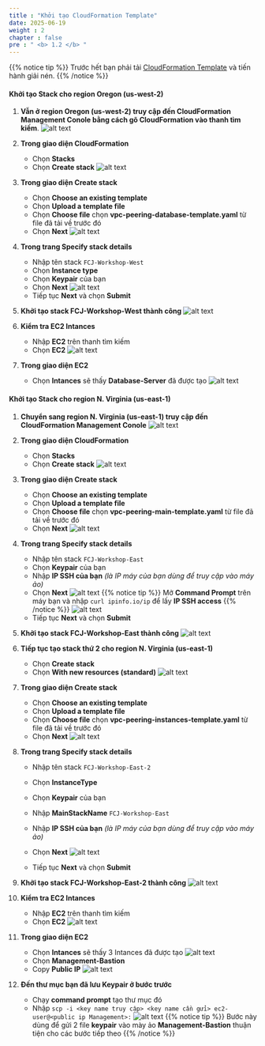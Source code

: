 ```yaml
---
title : "Khởi tạo CloudFormation Template"
date: 2025-06-19
weight : 2
chapter : false
pre : " <b> 1.2 </b> "
---
```


{{% notice tip %}}
Trước hết bạn phải tải [CloudFormation Template](https://github.com/LaHoangTien/AWS-Workshop/archive/refs/heads/main.zip) và tiến hành giải nén.
{{% /notice %}}
#### Khởi tạo Stack cho region **Oregon (us-west-2)**
1. **Vẫn ở region Oregon (us-west-2) truy cập đến CloudFormation Management Conole bằng cách gõ CloudFormation vào thanh tìm kiếm**.
![alt text](/images/Initialize-CloudFormation/1.png?featherlight=false&width=90pc)

2. **Trong giao diện CloudFormation**
    - Chọn **Stacks**
    - Chọn **Create stack**
![alt text](/images/Initialize-CloudFormation/2.png?featherlight=false&width=90pc)

3. **Trong giao diện Create stack**
    - Chọn **Choose an existing template**
    - Chọn **Upload a template file**
    - Chọn **Choose file** chọn **vpc-peering-database-template.yaml** từ file đã tải về trước đó
    - Chọn **Next**
![alt text](/images/Initialize-CloudFormation/3.png?featherlight=false&width=90pc)

4. **Trong trang Specify stack details**
    - Nhập tên stack `FCJ-Workshop-West`
    - Chọn **Instance type**
    - Chọn **Keypair** của bạn
    - Chọn **Next**
![alt text](/images/Initialize-CloudFormation/4.png?featherlight=false&width=90pc)
    - Tiếp tục **Next** và chọn **Submit**
5. **Khởi tạo stack FCJ-Workshop-West thành công**
![alt text](/images/Initialize-CloudFormation/5.png?featherlight=false&width=90pc)

6. **Kiểm tra EC2 Intances**
    - Nhập **EC2** trên thanh tìm kiếm
    - Chọn **EC2**
![alt text](/images/Initialize-CloudFormation/6.png?featherlight=false&width=90pc)

7. **Trong giao diện EC2**
    - Chọn **Intances** sẽ thấy **Database-Server** đã được tạo
![alt text](/images/Initialize-CloudFormation/7.png?featherlight=false&width=90pc)
#### Khởi tạo Stack cho region **N. Virginia (us-east-1)**
1. **Chuyển sang region N. Virginia (us-east-1) truy cập đến CloudFormation Management Conole**
![alt text](/images/Initialize-CloudFormation/8.png?featherlight=false&width=90pc)

2. **Trong giao diện CloudFormation**
    - Chọn **Stacks**
    - Chọn **Create stack**
![alt text](/images/Initialize-CloudFormation/9.png?featherlight=false&width=90pc)

3. **Trong giao diện Create stack**
    - Chọn **Choose an existing template**
    - Chọn **Upload a template file**
    - Chọn **Choose file** chọn **vpc-peering-main-template.yaml** từ file đã tải về trước đó
    - Chọn **Next**
![alt text](/images/Initialize-CloudFormation/10.png?featherlight=false&width=90pc)

4. **Trong trang Specify stack details**
    - Nhập tên stack `FCJ-Workshop-East`
    - Chọn **Keypair** của bạn
    - Nhập **IP SSH của bạn** *(là IP máy của bạn dùng để truy cập vào máy ảo)*
    - Chọn **Next**
![alt text](/images/Initialize-CloudFormation/11.png?featherlight=false&width=90pc)
{{% notice tip %}}
Mở **Command Prompt** trên máy bạn và nhập `curl ipinfo.io/ip` để lấy **IP SSH access**
{{% /notice %}}
![alt text](/images/Initialize-CloudFormation/myip.png?featherlight=false&width=90pc)
    - Tiếp tục **Next** và chọn **Submit**
5. **Khởi tạo stack FCJ-Workshop-East thành công**
![alt text](/images/Initialize-CloudFormation/12.png?featherlight=false&width=90pc)

6. **Tiếp tục tạo stack thứ 2 cho region N. Virginia (us-east-1)**
    - Chọn **Create stack**
    - Chọn **With new resources (standard)**
![alt text](/images/Initialize-CloudFormation/12.1.png?featherlight=false&width=90pc)
7. **Trong giao diện Create stack**
    - Chọn **Choose an existing template**
    - Chọn **Upload a template file**
    - Chọn **Choose file** chọn **vpc-peering-instances-template.yaml** từ file đã tải về trước đó
    - Chọn **Next**
![alt text](/images/Initialize-CloudFormation/13.png?featherlight=false&width=90pc)

8. **Trong trang Specify stack details**
    - Nhập tên stack `FCJ-Workshop-East-2`
    - Chọn **InstanceType**
    - Chọn **Keypair** của bạn
    - Nhập **MainStackName** `FCJ-Workshop-East`
    - Nhập **IP SSH của bạn** *(là IP máy của bạn dùng để truy cập vào máy ảo)*
    - Chọn **Next**
![alt text](/images/Initialize-CloudFormation/14.png?featherlight=false&width=90pc)

    - Tiếp tục **Next** và chọn **Submit**
9. **Khởi tạo stack FCJ-Workshop-East-2 thành công**
![alt text](/images/Initialize-CloudFormation/15.png?featherlight=false&width=90pc)

10. **Kiểm tra EC2 Intances**
    - Nhập **EC2** trên thanh tìm kiếm
    - Chọn **EC2**
![alt text](/images/Initialize-CloudFormation/16.png?featherlight=false&width=90pc)

11. **Trong giao diện EC2**
    - Chọn **Intances** sẽ thấy 3 Intances đã được tạo
![alt text](/images/Initialize-CloudFormation/17.png?featherlight=false&width=90pc)
    - Chọn **Management-Bastion**
    - Copy **Public IP**
![alt text](/images/Initialize-CloudFormation/18.png?featherlight=false&width=90pc)
12. **Đến thư mục bạn đã lưu Keypair ở bước trước**
    - Chạy **command prompt** tạo thư mục đó
    - Nhập `scp -i <key name truy cập> <key name cần gửi> ec2-user@<public ip Management>:`
![alt text](/images/Initialize-CloudFormation/chuyenkey.png?featherlight=false&width=90pc)
{{% notice tip %}}
Bước này dùng để gửi 2 file **keypair** vào mày ảo **Management-Bastion** thuận tiện cho các bước tiếp theo
{{% /notice %}}
